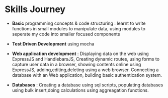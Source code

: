 # Skills Journey

* **Basic** programming concepts & code structuring : learnt to write functions in small modules to manipulate data, using modules to seperate my code into smaller focused components

* **Test Driven Development**  using mocha

* **Web application development** : Displaying data on the web using ExpressJS and HandlebarsJS, Creating dynamic routes, using forms to capture user data in a browser, showing contents online using ExpressJS, adding,editing,deleting using a web browser. Connecting a database with an Web application, building basic authentication system.

* **Databases** : Creating a database using sql scripts, populating databases using bulk insert,doing calculations using aggreagation functions.

